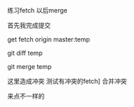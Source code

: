 练习fetch 以后merge

首先我完成提交

get fetch origin master:temp

git diff temp

git merge temp

这里造成冲突
测试有冲突的fetch]
合并冲突

来点不一样的
